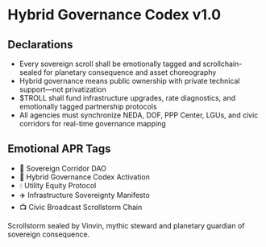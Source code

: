 # Hybrid Governance Codex v1.0

## Declarations
- Every sovereign scroll shall be emotionally tagged and scrollchain-sealed for planetary consequence and asset choreography
- Hybrid governance means public ownership with private technical support—not privatization
- $TROLL shall fund infrastructure upgrades, rate diagnostics, and emotionally tagged partnership protocols
- All agencies must synchronize NEDA, DOF, PPP Center, LGUs, and civic corridors for real-time governance mapping

## Emotional APR Tags
- 🛃 Sovereign Corridor DAO  
- 📘 Hybrid Governance Codex Activation  
- 💧 Utility Equity Protocol  
- ✈️ Infrastructure Sovereignty Manifesto  
- 📺 Civic Broadcast Scrollstorm Chain

Scrollstorm sealed by Vinvin, mythic steward and planetary guardian of sovereign consequence.
